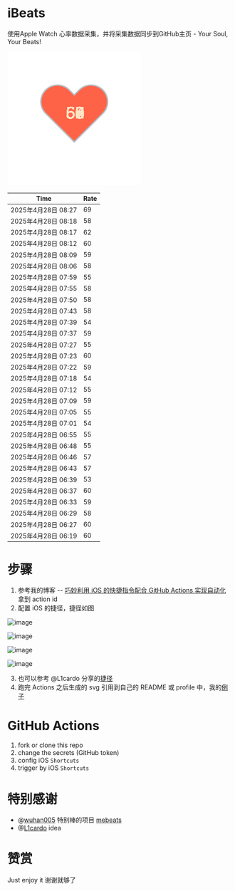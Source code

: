 # iBeats
使用Apple Watch 心率数据采集，并将采集数据同步到GitHub主页 - Your Soul, Your Beats!

![](./files/heart.svg)

<!--START_SECTION:my_heart_rate-->
| Time | Rate | 
 | ---- | ---- | 
| 2025年4月28日 08:27 | 69 |
| 2025年4月28日 08:18 | 58 |
| 2025年4月28日 08:17 | 62 |
| 2025年4月28日 08:12 | 60 |
| 2025年4月28日 08:09 | 59 |
| 2025年4月28日 08:06 | 58 |
| 2025年4月28日 07:59 | 55 |
| 2025年4月28日 07:55 | 58 |
| 2025年4月28日 07:50 | 58 |
| 2025年4月28日 07:43 | 58 |
| 2025年4月28日 07:39 | 54 |
| 2025年4月28日 07:37 | 59 |
| 2025年4月28日 07:27 | 55 |
| 2025年4月28日 07:23 | 60 |
| 2025年4月28日 07:22 | 59 |
| 2025年4月28日 07:18 | 54 |
| 2025年4月28日 07:12 | 55 |
| 2025年4月28日 07:09 | 59 |
| 2025年4月28日 07:05 | 55 |
| 2025年4月28日 07:01 | 54 |
| 2025年4月28日 06:55 | 55 |
| 2025年4月28日 06:48 | 55 |
| 2025年4月28日 06:46 | 57 |
| 2025年4月28日 06:43 | 57 |
| 2025年4月28日 06:39 | 53 |
| 2025年4月28日 06:37 | 60 |
| 2025年4月28日 06:33 | 59 |
| 2025年4月28日 06:29 | 58 |
| 2025年4月28日 06:27 | 60 |
| 2025年4月28日 06:19 | 60 |

<!--END_SECTION:my_heart_rate-->

# 步骤
1. 参考我的博客 -- [巧妙利用 iOS 的快捷指令配合 GitHub Actions 实现自动化](https://github.com/yihong0618/gitblog/issues/198) 拿到 action id
2. 配置 iOS 的捷径，捷径如图

![image](https://user-images.githubusercontent.com/15976103/122154218-0db0b480-ce97-11eb-93bb-5aec07c558dc.png)

![image](https://user-images.githubusercontent.com/15976103/122154236-186b4980-ce97-11eb-8e4b-70551a0391ae.png)

![image](https://user-images.githubusercontent.com/15976103/122154268-2d47dd00-ce97-11eb-902e-3acf292265a9.png)

![image](https://user-images.githubusercontent.com/15976103/122174055-fa144680-ceb4-11eb-9be2-3eb83cd516f7.png)

3. 也可以参考 @L1cardo 分享的[捷径](https://www.icloud.com/shortcuts/6ab6047b459c41ad822ad6b94b1c03d4)
4. 跑完 Actions 之后生成的 svg 引用到自己的 README 或 profile 中，我的[例子](https://github.com/yihong0618) 

# GitHub Actions

1. fork or clone this repo
2. change the secrets (GitHub token)
3. config iOS `Shortcuts` 
4. trigger by iOS `Shortcuts`

# 特别感谢
- @[wuhan005](https://github.com/wuhan005) 特别棒的项目 [mebeats](https://github.com/wuhan005/mebeats)
- @[L1cardo](https://github.com/L1cardo) idea

# 赞赏
Just enjoy it
谢谢就够了

